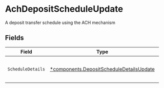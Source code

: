# AchDepositScheduleUpdate

A deposit transfer schedule using the ACH mechanism


## Fields

| Field                                                                                               | Type                                                                                                | Required                                                                                            | Description                                                                                         |
| --------------------------------------------------------------------------------------------------- | --------------------------------------------------------------------------------------------------- | --------------------------------------------------------------------------------------------------- | --------------------------------------------------------------------------------------------------- |
| `ScheduleDetails`                                                                                   | [*components.DepositScheduleDetailsUpdate](../../models/components/depositscheduledetailsupdate.md) | :heavy_minus_sign:                                                                                  | Details of deposit schedule transfers                                                               |